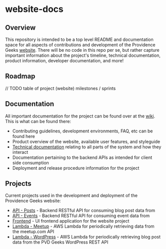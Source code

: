 # website-docs

## Overview
This repository is intended to be a top level README and documentation space for all aspects of contributions and development of the Providence Geeks [website](http://providencegeeks.com/).
There will be no code in this repo per se, but rather capture important information about the project's timeline, technical documentation, product information, developer documentation, and more!

## Roadmap
// TODO table of project (website) milestones / sprints

## Documentation
All important documentation for the project can be found over at the [wiki](https://github.com/ProvidenceGeeks/website-docs/wiki).  This is what can be found there:

* Contributing guidelines, development environments, FAQ, etc can be found here
* Product overview of the website, available user features, and styleguide
* [Technical documentation](https://github.com/ProvidenceGeeks/website-docs/wiki/Technical-Architecture) relating to all parts of the system and how they interact
* Documentation pertaining to the backend APIs as intended for client side consumption
* Deployment and release procedure information for the project

## Projects
Current projects used in the development and deployment of the Providence Geeks website:

- [API - Posts](https://github.com/ProvidenceGeeks/website-api-posts) - Backend RESTful API for consuming blog post data from
- [API - Events](https://github.com/ProvidenceGeeks/website-api-events) - Backend RESTful API for consuming event data from
- [Frontend](https://github.com/ProvidenceGeeks/website-frontend) - UI frontend application for the website project
- [Lambda - Meetup](https://github.com/ProvidenceGeeks/website-lambda-meetup) - AWS Lambda for periodically retrieving data from the meetup.com API
- [Lambda - WordPress](https://github.com/ProvidenceGeeks/website-lambda-wordpress) - AWS Lambda for periodically retrieving blog post data from the PVD Geeks WordPress REST API